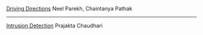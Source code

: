 
[Driving Directions](https://github.com/algoasylum/DrivingDirections) Neel Parekh, Chaintanya Pathak

---

[Intrusion Detection](https://github.com/algoasylum/Intrusion-Detection) Prajakta Chaudhari
